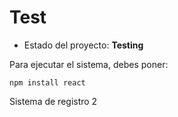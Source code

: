 <h1> Test </h1>

- Estado del proyecto: **Testing**

Para ejecutar el sistema, debes poner:

 ```npm install react```

 Sistema de registro 2
